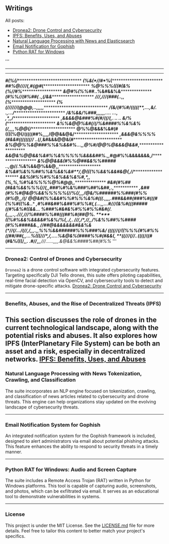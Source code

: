
## Writings
All posts:

- [Dronea2: Drone Control and Cybersecurity](#dronea2-drone-control-and-cybersecurity)
- [IPFS: Benefits, Uses, and Abuses](#ipfs-benefits-uses-and-abuses)
- [Natural Language Processing with News and Elasticsearch](#natural-language-processing-with-news-and-elasticsearch)
- [Email Notification for Gophish](#email-notification-for-gophish)
- [Python RAT for Windows](#python-rat-for-windows)

'''
********************************************************************************
********************************************************************************
***********************#(%(/****************************************************
***********************(%&(*/***********/#*%(***********************************
**********************##%@///***/(****,#(@#*(***********************************
**********************%@%%%(((#(****&*%(%//#%***********************************
**********************&@#%(*%%##*.**.%&#&&%&************************************
********************(#%%//(#%##( .***,(*/&&*************************************
*******************///,///(###(*..**,**,*(%*************************************
***************(%(*/*/////(@@@*,..,***,,,,**************************************
*************/(&/(#%#/*(((((**,...*,&/. .,.../**********************************
***********/&%&&/%###,,,,,,....   ...,     ,*,,/********************************
**********,&&&&@&###%#(#/((/(**,.  .. ..  &**/%*(*******************************
**********&%%&@@%&#(/(/%&####%%&%&%(/***,,,,%@@(**/*****************************
**********@%%@&&&%&#(#((((%@(/(((((##%,,,,/@@&&@&/******************************
*********,&&&@&%%%%(#&&#(((((((//* ..**(/,&#&&&@@&(#****************************
**********&%@@%%&@###%%&%&&#%*...,,*@%#*/@@%@&&&@&&*#,**************************
*********&&@&%@@&&%&#%%&%%%%%&&&&##%.,,*#@#%%&&&&&&&,/**************************
*********&%@@&&&(#%%@##&&%%##### ..,***@//.%&%&&@%&&@,,*************************
**********&%&#%&%%##%%&%&&%&#**/*,****@(*((*%%&&%&&#&@(,//**********************
***********&&%(#%%#%%&%&&%&%#,*,**,(**%*,*%,%#%&%%%%@%#@@,**,*******************
************#&#(#%##(#&&%&&%%%(***//(****,,*###%#%&%###%##%&##,.,***************
***********,&##(#%%#@&@%&&%%%%%(//%(/,,,/@&/%######%%###(#%%(#%@,,/(/***********
************@@&#(%%&&#%%#%%%&%#(*((*.,,,,*.###&&##(###%#(((#(%%#((%&.*.*********
**************,#%##&##%&##%#%%#(,*(...,,...#//*/(&%#(((#####((#%&%#((&&...******
***********%###%#&#&%#%%#%%#&#(/.*(,,,,.,.///,/***/*/%####%%##(((##%#(##@%*.****
**********((%#%&&%&&&&#%&%/*%*(*,.*/,*. ///,**/*,//,,/%&%%##%%####(#%%####&&.,**
********//##@&&&&&&&#&&%&(*//(/**.**..*/*(*/*/*,/,,,.,*,**%%%&&######%%%###%&/**
***((((//(/((%%%(#%#%%((##/##(,*,...%(((///****,*/,..**.***.*%&@&%(####%%#(#&&(,
**((///(//..*((((/((#(#&%(((/,,. .*#//***,,***,///......,,,*,.*&@&&%####%##(#%%*
'''

---
### Dronea2: Control of Drones and Cybersecurity
`Dronea2` is a drone control software with integrated cybersecurity features. Targeting specifically DJI Tello drones, this suite offers piloting capabilities, real-time facial detection via OpenCV, and cybersecurity tools to detect and mitigate drone-specific attacks.
[Dronea2: Drone Control and Cybersecurity](#dronea2-drone-control-and-cybersecurity)

---

### Benefits, Abuses, and the Rise of Decentralized Threats (IPFS)
This section discusses the role of drones in the current technological landscape, along with the potential risks and abuses. It also explores how IPFS (InterPlanetary File System) can be both an asset and a risk, especially in decentralized networks.
[IPFS: Benefits, Uses, and Abuses](#ipfs-benefits-uses-and-abuses)
---

### Natural Language Processing with News Tokenization, Crawling, and Classification
The suite incorporates an NLP engine focused on tokenization, crawling, and classification of news articles related to cybersecurity and drone threats. This engine can help organizations stay updated on the evolving landscape of cybersecurity threats.

---

### Email Notification System for Gophish
An integrated notification system for the Gophish framework is included, designed to alert administrators via email about potential phishing attacks. This feature enhances the ability to respond to security threats in a timely manner.

---

### Python RAT for Windows: Audio and Screen Capture
The suite includes a Remote Access Trojan (RAT) written in Python for Windows platforms. This tool is capable of capturing audio, screenshots, and photos, which can be exfiltrated via email. It serves as an educational tool to demonstrate vulnerabilities in systems.

---

### License
This project is under the MIT License. See the [LICENSE.md](LICENSE.md) file for more details.
Feel free to tailor this content to better match your project's specifics.





